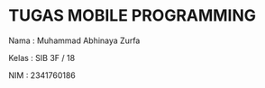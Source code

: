 # TUGAS MOBILE PROGRAMMING

Nama    : Muhammad Abhinaya Zurfa

Kelas   : SIB 3F / 18

NIM     : 2341760186 